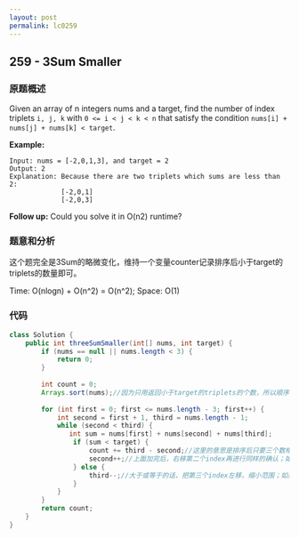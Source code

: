 ```yaml
---
layout: post
permalink: lc0259
---
```


## 259 - 3Sum Smaller

### 原题概述

Given an array of n integers nums and a target, find the number of index triplets `i, j, k` with `0 <= i < j < k < n` that satisfy the condition `nums[i] + nums[j] + nums[k] < target`.

**Example:**

```text
Input: nums = [-2,0,1,3], and target = 2
Output: 2 
Explanation: Because there are two triplets which sums are less than 2:
             [-2,0,1]
             [-2,0,3]
```

**Follow up:** Could you solve it in O\(n2\) runtime?

### 题意和分析

这个题完全是3Sum的略微变化，维持一个变量counter记录排序后小于target的triplets的数量即可。

Time: O\(nlogn\) + O\(n^2\) = O\(n^2\); Space: O\(1\)

### 代码

```java
class Solution {
    public int threeSumSmaller(int[] nums, int target) {
        if (nums == null || nums.length < 3) {
            return 0;
        }
        
        int count = 0; 
        Arrays.sort(nums);//因为只用返回小于target的triplets的个数，所以顺序没关系，不用单独记住原数组的indices
        
        for (int first = 0; first <= nums.length - 3; first++) {
            int second = first + 1, third = nums.length - 1;
            while (second < third) {
               int sum = nums[first] + nums[second] + nums[third];
                if (sum < target) {
                    count += third - second;//这里的意思是排序后只要三个数相加小于target，那么third之前的数肯定也和first，second相加小于target
                    second++;//上面加完后，右移第二个index再进行同样的确认；如果second后面的数是一样的呢，可否优化？
                } else {
                    third--;//大于或等于的话，把第三个index左移，缩小范围；如果third前面的数是一样的呢，可否优化？
                }
            }
        }
        return count;
    }
}
```